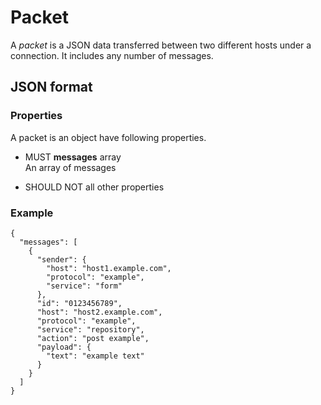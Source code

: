 # Packet

A *packet* is a JSON data transferred between two different hosts under a connection.
It includes any number of messages.


## JSON format

### Properties

A packet is an object have following properties.

- MUST **messages** array  
  An array of messages

- SHOULD NOT all other properties

### Example

```
{
  "messages": [
    {
      "sender": {
        "host": "host1.example.com",
        "protocol": "example",
        "service": "form"
      },
      "id": "0123456789",
      "host": "host2.example.com",
      "protocol": "example",
      "service": "repository",
      "action": "post example",
      "payload": {
        "text": "example text"
      }
    }
  ]
}
```
